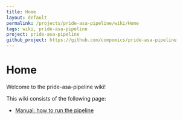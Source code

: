 ```yaml
---
title: Home
layout: default
permalink: /projects/pride-asa-pipeline/wiki/Home
tags: wiki, pride-asa-pipeline
project: pride-asa-pipeline
github_project: https://github.com/compomics/pride-asa-pipeline
---
```


# Home
Welcome to the pride-asa-pipeline wiki!

This wiki consists of the following page:

  * [Manual: how to run the pipeline](https://github.com/compomics/pride-asa-pipeline/wiki/Manual)
